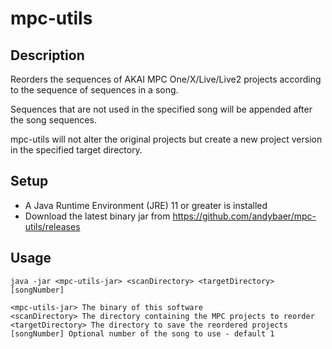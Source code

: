 # mpc-utils

## Description

Reorders the sequences of AKAI MPC One/X/Live/Live2 projects according to the sequence of sequences in a song.

Sequences that are not used in the specified song will be appended after the song sequences.

mpc-utils will not alter the original projects but create a new project version in the specified target directory.

## Setup

- A Java Runtime Environment (JRE) 11 or greater is installed
- Download the latest binary jar from https://github.com/andybaer/mpc-utils/releases

## Usage

    java -jar <mpc-utils-jar> <scanDirectory> <targetDirectory> [songNumber]

    <mpc-utils-jar> The binary of this software
    <scanDirectory> The directory containing the MPC projects to reorder
    <targetDirectory> The directory to save the reordered projects
    [songNumber] Optional number of the song to use - default 1